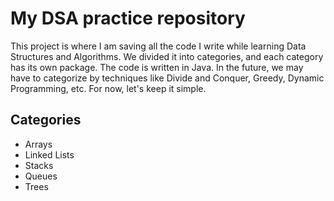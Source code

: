 # My DSA practice repository

This project is where I am saving all the code I write while learning Data Structures and Algorithms.
We divided it into categories, and each category has its own package.
The code is written in Java. In the future, we may have to categorize by techniques like Divide and Conquer, Greedy, Dynamic Programming, etc.
For now, let's keep it simple.

## Categories

- Arrays
- Linked Lists
- Stacks
- Queues
- Trees